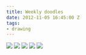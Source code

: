 ```yaml
---
title: Weekly doodles
date: 2012-11-05 16:45:00 Z
tags:
- drawing
---
```


![](https://dl.dropbox.com/u/28312/Yoko.is%20Assets/Images/2012-faaabulous-panda.jpg)
![](https://dl.dropbox.com/u/28312/Yoko.is%20Assets/Images/2012-lots-of-a.jpg)
![](https://dl.dropbox.com/u/28312/Yoko.is%20Assets/Images/2012-nopp.jpg)
![](https://dl.dropbox.com/u/28312/Yoko.is%20Assets/Images/2012-ok-at-email.jpg)
![](https://dl.dropbox.com/u/28312/Yoko.is%20Assets/Images/2012-people-who-litter.jpg)
